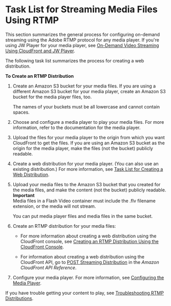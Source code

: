 # Task List for Streaming Media Files Using RTMP<a name="distribution-rtmp-creating"></a>

This section summarizes the general process for configuring on\-demand streaming using the Adobe RTMP protocol for any media player\. If you're using JW Player for your media player, see [On\-Demand Video Streaming Using CloudFront and JW Player](TutorialStreamingJWPlayer.md)\.

The following task list summarizes the process for creating a web distribution\.<a name="create-streaming-distribution-task-list"></a>

**To Create an RTMP Distribution**

1. Create an Amazon S3 bucket for your media files\. If you are using a different Amazon S3 bucket for your media player, create an Amazon S3 bucket for the media player files, too\.

   The names of your buckets must be all lowercase and cannot contain spaces\.

1. Choose and configure a media player to play your media files\. For more information, refer to the documentation for the media player\.

1. Upload the files for your media player to the origin from which you want CloudFront to get the files\. If you are using an Amazon S3 bucket as the origin for the media player, make the files \(not the bucket\) publicly readable\.

1. Create a web distribution for your media player\. \(You can also use an existing distribution\.\) For more information, see [Task List for Creating a Web Distribution](distribution-web-creating.md)\.

1. Upload your media files to the Amazon S3 bucket that you created for the media files, and make the content \(not the bucket\) publicly readable\.
**Important**  
Media files in a Flash Video container must include the \.flv filename extension, or the media will not stream\.

   You can put media player files and media files in the same bucket\. 

1. Create an RTMP distribution for your media files:

   + For more information about creating a web distribution using the CloudFront console, see [Creating an RTMP Distribution Using the CloudFront Console](distribution-rtmp-creating-console.md)\.

   + For information about creating a web distribution using the CloudFront API, go to [POST Streaming Distribution](http://docs.aws.amazon.com/cloudfront/latest/APIReference/CreateStreamingDistribution.html) in the *Amazon CloudFront API Reference*\.

1. Configure your media player\. For more information, see [Configuring the Media Player](Streaming_URLs.md)\.

If you have trouble getting your content to play, see [Troubleshooting RTMP Distributions](Streaming_Troubleshooting.md)\.